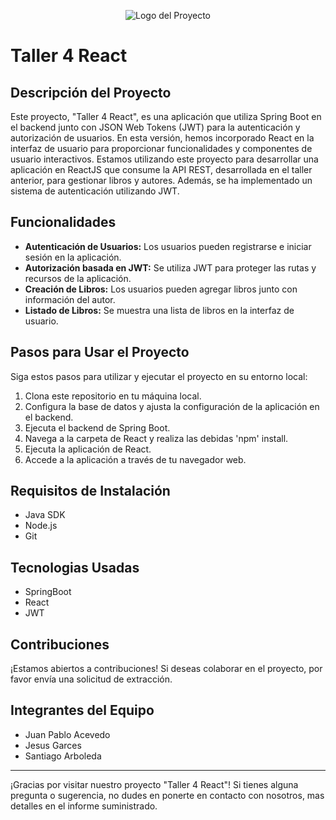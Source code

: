 <p align="center">
  <img src="https://www.icesi.edu.co/consejo-estudiantil/images/2021/09/09/logo-icesi-blanco.png" alt="Logo del Proyecto">
</p>

# Taller 4 React

## Descripción del Proyecto

Este proyecto, "Taller 4 React", es una aplicación que utiliza Spring Boot en el backend junto con JSON Web Tokens (JWT) para la autenticación y autorización de usuarios. En esta versión, hemos incorporado React en la interfaz de usuario para proporcionar funcionalidades y componentes de usuario interactivos. Estamos utilizando este proyecto para desarrollar una aplicación en ReactJS que consume la API REST, desarrollada en el taller anterior, para gestionar libros y autores. Además, se ha implementado un sistema de autenticación utilizando JWT.

## Funcionalidades

- **Autenticación de Usuarios:** Los usuarios pueden registrarse e iniciar sesión en la aplicación.
- **Autorización basada en JWT:** Se utiliza JWT para proteger las rutas y recursos de la aplicación.
- **Creación de Libros:** Los usuarios pueden agregar libros junto con información del autor.
- **Listado de Libros:** Se muestra una lista de libros en la interfaz de usuario.

## Pasos para Usar el Proyecto

Siga estos pasos para utilizar y ejecutar el proyecto en su entorno local:

1. Clona este repositorio en tu máquina local.
2. Configura la base de datos y ajusta la configuración de la aplicación en el backend.
3. Ejecuta el backend de Spring Boot.
4. Navega a la carpeta de React y realiza las debidas 'npm' install.
5. Ejecuta la aplicación de React.
6. Accede a la aplicación a través de tu navegador web.

## Requisitos de Instalación

- Java SDK
- Node.js
- Git

## Tecnologias Usadas
- SpringBoot
- React
- JWT

## Contribuciones

¡Estamos abiertos a contribuciones! Si deseas colaborar en el proyecto, por favor envía una solicitud de extracción.

## Integrantes del Equipo

- Juan Pablo Acevedo
- Jesus Garces
- Santiago Arboleda

---

¡Gracias por visitar nuestro proyecto "Taller 4 React"! Si tienes alguna pregunta o sugerencia, no dudes en ponerte en contacto con nosotros, mas detalles en el informe suministrado.
